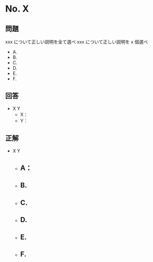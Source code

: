 # No. X

## 問題

xxx について正しい説明を全て選べ
xxx について正しい説明を x 個選べ

- A. 
- B. 
- C. 
- D. 
- E. 
- F. 

## 回答

- X Y
  - X：
  - Y：

## 正解

- X Y 
  - A：
    - 
  - B. 
    - 
  - C. 
    - 
  - D. 
    - 
  - E. 
    - 
  - F. 
    - 
